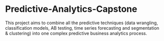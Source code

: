 # Predictive-Analytics-Capstone
This project aims to combine all the predictive techniques (data wrangling, classification models, AB testing, time series forecasting and segmentation &amp; clustering) into one complex predictive business analytics process. 
